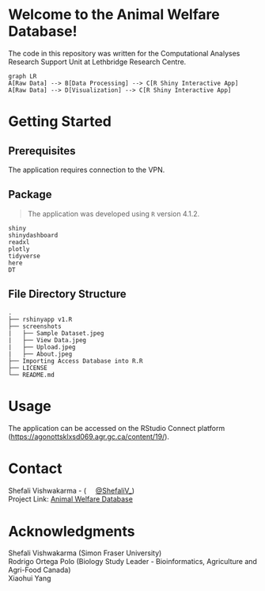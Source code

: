 # Welcome to the Animal Welfare Database!
The code in this repository was written for the Computational Analyses Research Support Unit at Lethbridge Research Centre.

```mermaid
graph LR
A[Raw Data] --> B[Data Processing] --> C[R Shiny Interactive App]
A[Raw Data] --> D[Visualization] --> C[R Shiny Interactive App]
```

# Getting Started

## Prerequisites
The application requires connection to the VPN.

## Package
> The application was developed using `R` version 4.1.2.  

`shiny`  
`shinydashboard`  
`readxl`  
`plotly`  
`tidyverse`  
`here`  
`DT`

## File Directory Structure
```
.
├── rshinyapp v1.R
├── screenshots
|   ├── Sample Dataset.jpeg
|   ├── View Data.jpeg
|   ├── Upload.jpeg
|   ├── About.jpeg
├── Importing Access Database into R.R
├── LICENSE
└── README.md
```

# Usage
The application can be accessed on the RStudio Connect platform (https://agonottsklxsd069.agr.gc.ca/content/19/).

# Contact
Shefali Vishwakarma - (<img src="https://camo.githubusercontent.com/35b0b8bfbd8840f35607fb56ad0a139047fd5d6e09ceb060c5c6f0a5abd1044c/68747470733a2f2f6564656e742e6769746875622e696f2f537570657254696e7949636f6e732f696d616765732f7376672f747769747465722e737667" width="15"> [@ShefaliV_](https://twitter.com/ShefaliV_))  
Project Link: [Animal Welfare Database](https://github.com/shefcode/Animal-Welfare-Database-App)

# Acknowledgments
Shefali Vishwakarma (Simon Fraser University)  
Rodrigo Ortega Polo (Biology Study Leader - Bioinformatics, Agriculture and Agri-Food Canada)  
Xiaohui Yang
